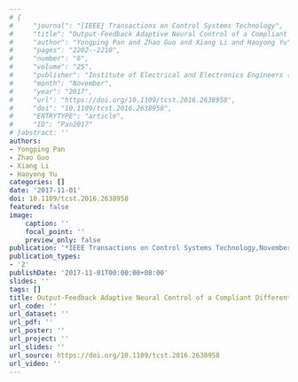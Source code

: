 ```yaml
---
# {
#     "journal": "{IEEE} Transactions on Control Systems Technology",
#     "title": "Output-Feedback Adaptive Neural Control of a Compliant Differential {SMA} Actuator",
#     "author": "Yongping Pan and Zhao Guo and Xiang Li and Haoyong Yu",
#     "pages": "2202--2210",
#     "number": "6",
#     "volume": "25",
#     "publisher": "Institute of Electrical and Electronics Engineers ({IEEE})",
#     "month": "November",
#     "year": "2017",
#     "url": "https://doi.org/10.1109/tcst.2016.2638958",
#     "doi": "10.1109/tcst.2016.2638958",
#     "ENTRYTYPE": "article",
#     "ID": "Pan2017"
# }abstract: ''
authors:
- Yongping Pan
- Zhao Guo
- Xiang Li
- Haoyong Yu
categories: []
date: '2017-11-01'
doi: 10.1109/tcst.2016.2638958
featured: false
image:
    caption: ''
    focal_point: ''
    preview_only: false
publication: '*IEEE Transactions on Control Systems Technology,November*'
publication_types:
- '2'
publishDate: '2017-11-01T00:00:00+08:00'
slides: ''
tags: []
title: Output-Feedback Adaptive Neural Control of a Compliant Differential {SMA} Actuator
url_code: ''
url_dataset: ''
url_pdf: ''
url_poster: ''
url_project: ''
url_slides: ''
url_source: https://doi.org/10.1109/tcst.2016.2638958
url_video: ''
---
```


